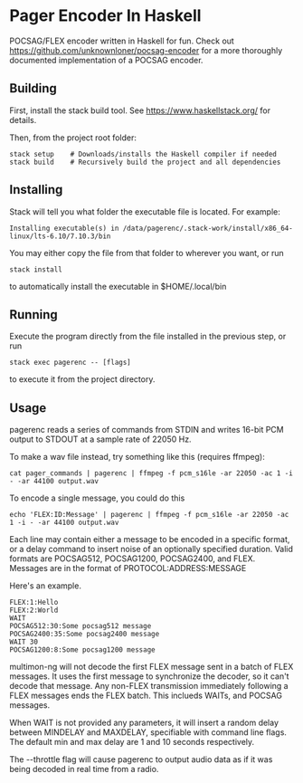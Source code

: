 # Pager Encoder In Haskell

POCSAG/FLEX encoder written in Haskell for fun. Check out
https://github.com/unknownloner/pocsag-encoder for a more thoroughly documented
implementation of a POCSAG encoder.

## Building

First, install the stack build tool. See https://www.haskellstack.org/ for
details.

Then, from the project root folder:

    stack setup    # Downloads/installs the Haskell compiler if needed
    stack build    # Recursively build the project and all dependencies


## Installing

Stack will tell you what folder the executable file is located. For example:

    Installing executable(s) in /data/pagerenc/.stack-work/install/x86_64-linux/lts-6.10/7.10.3/bin

You may either copy the file from that folder to wherever you want, or run

    stack install

to automatically install the executable in $HOME/.local/bin    

## Running

Execute the program directly from the file installed in the previous step, or run

    stack exec pagerenc -- [flags]

to execute it from the project directory.

## Usage

pagerenc reads a series of commands from STDIN and writes 16-bit PCM output to
STDOUT at a sample rate of 22050 Hz.

To make a wav file instead, try something like this (requires ffmpeg):

    cat pager_commands | pagerenc | ffmpeg -f pcm_s16le -ar 22050 -ac 1 -i - -ar 44100 output.wav

To encode a single message, you could do this

    echo 'FLEX:ID:Message' | pagerenc | ffmpeg -f pcm_s16le -ar 22050 -ac 1 -i - -ar 44100 output.wav

Each line may contain either a message to be encoded in a specific format, or
a delay command to insert noise of an optionally specified duration. Valid
formats are POCSAG512, POCSAG1200, POCSAG2400, and FLEX. Messages are in the
format of PROTOCOL:ADDRESS:MESSAGE

Here's an example.

    FLEX:1:Hello
    FLEX:2:World
    WAIT
    POCSAG512:30:Some pocsag512 message
    POCSAG2400:35:Some pocsag2400 message
    WAIT 30
    POCSAG1200:8:Some pocsag1200 message

multimon-ng will not decode the first FLEX message sent in a batch of FLEX
messages. It uses the first message to synchronize the decoder, so it can't
decode that message. Any non-FLEX transmission immediately following a FLEX
messages ends the FLEX batch. This inclueds WAITs, and POCSAG messages.

When WAIT is not provided any parameters, it will insert a random delay between
MINDELAY and MAXDELAY, specifiable with command line flags. The default min and
max delay are 1 and 10 seconds respectively.

The --throttle flag will cause pagerenc to output audio data as if it was being
decoded in real time from a radio.

